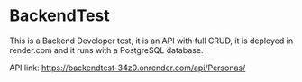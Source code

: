 # BackendTest

This is a Backend Developer test, it is an API with full CRUD, it is deployed in render.com and it runs with a PostgreSQL database.

API link: https://backendtest-34z0.onrender.com/api/Personas/

